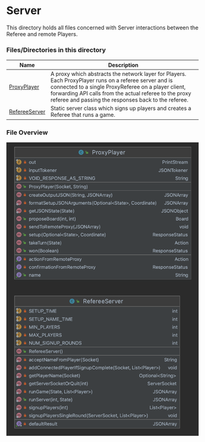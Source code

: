 # Server

This directory holds all files concerned with Server interactions between the Referee and remote Players.

### Files/Directories in this directory
| Name | Description |
| ---- | ----------- |
| [ProxyPlayer](ProxyPlayer.java) |  A proxy which abstracts the network layer for Players. Each ProxyPlayer runs on a referee server and is connected to a single ProxyReferee on a player client, forwarding API calls from the actual referee to the proxy referee and passing the responses back to the referee.  |
| [RefereeServer](RefereeServer.java) | Static server class which signs up players and creates a Referee that runs a game. |


### File Overview
![Image](../../../../readme-resources/Server.png)